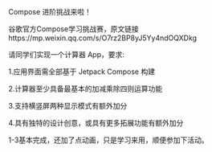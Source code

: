 Compose 进阶挑战来啦！

谷歌官方Compose学习挑战赛，原文链接https://mp.weixin.qq.com/s/O7rz2BP8yJ5Yy4ndOQXDkg

请同学们实现一个计算器 App，要求:

1.应用界面需全部基于 Jetpack Compose 构建

2.计算器至少具备最基本的加减乘除四则运算功能

3.支持横竖屏两种显示模式有额外加分

4.具有独特的设计创意，或具有更多拓展功能有额外加分

1-3基本完成，还加了点动画，只是学习来用，顺便参加下活动。